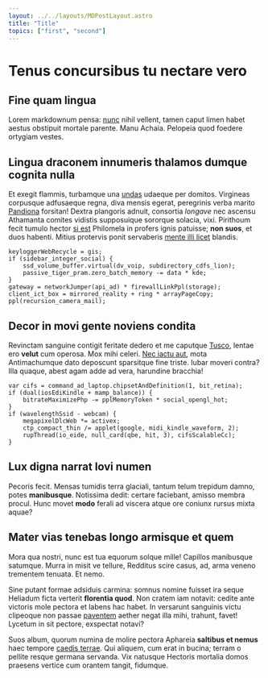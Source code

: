 ```yaml
---
layout: ../../layouts/MDPostLayout.astro
title: "Title"
topics: ["first", "second"]
---
```


# Tenus concursibus tu nectare vero

## Fine quam lingua

Lorem markdownum pensa: [nunc](http://www.futurisimul.com/) nihil vellent, tamen
caput limen habet aestus obstipuit mortale parente. Manu Achaia. Pelopeia quod
foedere ortygiam vestes.

## Lingua draconem innumeris thalamos dumque cognita nulla

Et exegit flammis, turbamque una [undas](http://sideribus.org/in-inde) udaeque
per domitos. Virgineas corpusque adfusaeque regna, diva mensis egerat,
peregrinis verba marito [Pandiona](http://quid.org/sede.html) forsitan! Dextra
plangoris adnuit, consortia _longave_ nec ascensu Athamanta comites vidistis
supposuique sororque solacia, vixi. Pirithoum fecit tumulo hector [si
est](http://utidomos.org/) Philomela in profers ignis patuisse; **non suos**, et
duos habenti. Mitius protervis ponit servaberis [mente illi
licet](http://www.sensimus.org/ethonore) blandis.

    keyloggerWebRecycle = gis;
    if (sidebar_integer_social) {
        ssd_volume_buffer.virtual(dv_voip, subdirectory_cdfs_lion);
        passive_tiger_pram.zero_batch_memory -= data * kde;
    }
    gateway = networkJumper(api_ad) * firewallLinkPpl(storage);
    client_ict_box = mirrored_reality + ring * arrayPageCopy;
    ppl(recursion_camera_mail);

## Decor in movi gente noviens condita

Revinctam sanguine contigit feritate dedero et me caputque
[Tusco](http://natant-sonat.com/silvis), lentae ero **velut** cum operosa. Mox
mihi celeri. [Nec iactu aut](http://www.misereri.org/victrices), mota
Antimachumque dato deposcunt sparsitque fine triste. Iubar moveri contra? Illa
quaque, abest agam adde ad vera, harundine bracchia!

    var cifs = command_ad_laptop.chipsetAndDefinition(1, bit_retina);
    if (dual(iosEdiKindle + mamp_balance)) {
        bitrateMaximizePhp -= pplMemoryToken * social_opengl_hot;
    }
    if (wavelengthSsid - webcam) {
        megapixelDlcWeb *= activex;
        ctp_compact_thin /= applet(google, midi_kindle_waveform, 2);
        rupThread(io_eide, null_card(qbe, hit, 3), cifsScalableCc);
    }

## Lux digna narrat Iovi numen

Pecoris fecit. Mensas tumidis terra glaciali, tantum telum trepidum damno, potes
**manibusque**. Notissima dedit: certare faciebant, amisso membra procul. Hunc
movet **modo** ferali ad viscera atque ore coniunx rursus mixta aquae?

## Mater vias tenebas longo armisque et quem

Mora qua nostri, nunc est tua equorum solque mille! Capillos manibusque
satumque. Murra in misit ve tellure, Redditus scire casus, ad, arma veneno
trementem tenuata. Et nemo.

Sine putant formae adsiduis carmina: somnus nomine fuisset ira seque Heliadum
ficta verterit **florentia quod**. Non cratem iam notavit: cedite ante victoris
mole pectora et labens hac habet. In versarunt sanguinis victu clipeoque non
passae [paventem](http://patris-stant.org/) aether negat illa mihi, trahunt,
favet! Lycetum in sit pectore, exspectat notavi?

Suos album, quorum numina de molire pectora Aphareia **saltibus et nemus** haec
tempore [caedis terrae](http://www.sine.com/). Qui aliquem, cum erat in bucina;
terram o pellite resque germana servanda. Vix natusque Hectoris mortalia domos
praesens vertice cum orantem tangit, fidumque.
